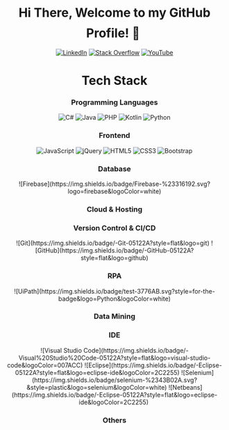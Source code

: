 
<h1 align="center">Hi There, Welcome to my GitHub Profile! 👋 <img height="40"></h1>

<div align=center>
<a href="https://www.linkedin.com/in/karen-delgado-it/"><img src="https://img.shields.io/badge/Linkedin-0077b5?style=flat&logo=linkedin" alt="LinkedIn" /></a>
<a href="https://stackoverflow.com/users/7994352/tana"><img src="https://img.shields.io/badge/Stack Overflow-f48024?style=flat&logo=stackoverflow&logoColor=white" alt="Stack Overflow" /></a>
<a href="https://www.youtube.com/channel/UCTGH9EEl5c0be2sAcqf1d9Q/"><img src="https://img.shields.io/badge/YouTube-FF0000?style=flat&logo=YouTube&logoColor=white" alt="YouTube" /></a>

 <div align=center>
 
 <h1 align="center">Tech Stack</h1>

<h3 align="center">Programming Languages</h3>

![C#](https://img.shields.io/badge/C%23-239120?style=flat-square&logo=c-sharp&logoColor=white)
![Java](https://img.shields.io/badge/-Java-007396?style=flat-square&logo=java)
![PHP](https://img.shields.io/badge/PHP-777BB4?style=flat-square&logo=php&logoColor=white)
![Kotlin](https://img.shields.io/badge/Kotlin-0095D5?&style=flat-square&logo=kotlin&logoColor=white)
![Python](https://img.shields.io/badge/Python-14354C?style=flat-square&logo=python&logoColor=white)

<h3 align="center">Frontend</h3>
 
![JavaScript](https://img.shields.io/badge/-JavaScript-black?style=flat-square&logo=javascript)
![jQuery](https://img.shields.io/badge/jQuery-0769AD?style=flat-square&logo=jquery&logoColor=white)
![HTML5](https://img.shields.io/badge/HTML5-E34F26?style=flat-square&logo=html5&logoColor=white)
![CSS3](https://img.shields.io/badge/CSS3-1572B6?style=flat-square&logo=css3&logoColor=white)
![Bootstrap](https://img.shields.io/badge/-Bootstrap-05122A?style=flat&logo=bootstrap&logoColor=563D7C)


<h3 align="center">Database</h3>
![Firebase](https://img.shields.io/badge/Firebase-%23316192.svg?logo=firebase&logoColor=white)

<h3 align="center">Cloud & Hosting</h3>

<h3 align="center">Version Control & CI/CD</h3>
![Git](https://img.shields.io/badge/-Git-05122A?style=flat&logo=git)
![GitHub](https://img.shields.io/badge/-GitHub-05122A?style=flat&logo=github)

<h3 align="center">RPA</h3>
![UiPath](https://img.shields.io/badge/test-3776AB.svg?style=for-the-badge&logo=Python&logoColor=white)

<h3 align="center">Data Mining</h3>

<h3 align="center">IDE</h3>
![Visual Studio Code](https://img.shields.io/badge/-Visual%20Studio%20Code-05122A?style=flat&logo=visual-studio-code&logoColor=007ACC)
![Eclipse](https://img.shields.io/badge/-Eclipse-05122A?style=flat&logo=eclipse-ide&logoColor=2C2255)
![Selenium](https://img.shields.io/badge/selenium-%2343B02A.svg?&style=plastic&logo=selenium&logoColor=white)
![Netbeans](https://img.shields.io/badge/-Eclipse-05122A?style=flat&logo=eclipse-ide&logoColor=2C2255)&nbsp;

<h3 align="center">Others</h3>
  
</div>









